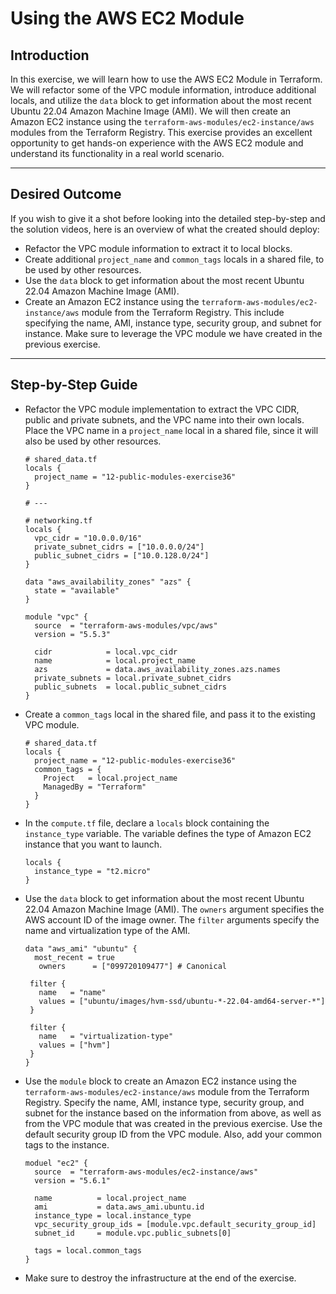 # Using the AWS EC2 Module

## Introduction

In this exercise, we will learn how to use the AWS EC2 Module in Terraform. We will refactor some of the VPC module
information, introduce additional locals, and utilize the `data` block to get information about the most recent Ubuntu
22.04 Amazon Machine Image (AMI). We will then create an Amazon EC2 instance using the
`terraform-aws-modules/ec2-instance/aws` modules from the Terraform Registry. This exercise provides an excellent
opportunity to get hands-on experience with the AWS EC2 module and understand its functionality in a real world
scenario.

--- 

## Desired Outcome

If you wish to give it a shot before looking into the detailed step-by-step and the solution videos, here is an overview
of what the created should deploy:

- Refactor the VPC module information to extract it to local blocks.
- Create additional `project_name` and `common_tags` locals in a shared file, to be used by other resources.
- Use the `data` block to get information about the most recent Ubuntu 22.04 Amazon Machine Image (AMI).
- Create an Amazon EC2 instance using the `terraform-aws-modules/ec2-instance/aws` module from the Terraform Registry.
  This include specifying the name, AMI, instance type, security group, and subnet for instance. Make sure to leverage
  the VPC module we have created in the previous exercise.

--- 

## Step-by-Step Guide

- Refactor the VPC module implementation to extract the VPC CIDR, public and private subnets, and the VPC name into
  their own locals. Place the VPC name in a `project_name` local in a shared file, since it will also be used by other
  resources.

  ```hcl
  # shared_data.tf 
  locals {
    project_name = "12-public-modules-exercise36"
  }
  
  # --- 
  
  # networking.tf 
  locals {
    vpc_cidr = "10.0.0.0/16"
    private_subnet_cidrs = ["10.0.0.0/24"]
    public_subnet_cidrs = ["10.0.128.0/24"]
  }
  
  data "aws_availability_zones" "azs" {
    state = "available"
  }
  
  module "vpc" {
    source  = "terraform-aws-modules/vpc/aws"
    version = "5.5.3"
  
    cidr            = local.vpc_cidr
    name            = local.project_name
    azs             = data.aws_availability_zones.azs.names
    private_subnets = local.private_subnet_cidrs
    public_subnets  = local.public_subnet_cidrs
  }
  ```

- Create a `common_tags` local in the shared file, and pass it to the existing VPC module.

  ```hcl
  # shared_data.tf 
  locals {
    project_name = "12-public-modules-exercise36"
    common_tags = {
      Project   = local.project_name
      ManagedBy = "Terraform"
    }
  }
  ```

- In the `compute.tf` file, declare a `locals` block containing the `instance_type` variable. The variable defines the
  type of Amazon EC2 instance that you want to launch.

  ```hcl
  locals {
    instance_type = "t2.micro"
  }
  ```

- Use the `data` block to get information about the most recent Ubuntu 22.04 Amazon Machine Image (AMI). The `owners`
  argument specifies the AWS account ID of the image owner. The `filter` arguments specify the name and virtualization
  type of the AMI.
  ```hcl
  data "aws_ami" "ubuntu" {
    most_recent = true 
     owners      = ["099720109477"] # Canonical

   filter {
     name   = "name"
     values = ["ubuntu/images/hvm-ssd/ubuntu-*-22.04-amd64-server-*"]
   }

   filter {
     name   = "virtualization-type"
     values = ["hvm"]
   }
  }
  ```
- Use the `module` block to create an Amazon EC2 instance using the `terraform-aws-modules/ec2-instance/aws` module from
  the Terraform Registry. Specify the name, AMI, instance type, security group, and subnet for the instance based on the
  information from above, as well as from the VPC module that was created in the previous exercise. Use the default
  security group ID from the VPC module. Also, add your common tags to the instance.

  ```hcl
  moduel "ec2" {
    source  = "terraform-aws-modules/ec2-instance/aws"
    version = "5.6.1"
  
    name          = local.project_name
    ami           = data.aws_ami.ubuntu.id
    instance_type = local.instance_type
    vpc_security_group_ids = [module.vpc.default_security_group_id]
    subnet_id     = module.vpc.public_subnets[0]
  
    tags = local.common_tags
  }
  ```

- Make sure to destroy the infrastructure at the end of the exercise. 